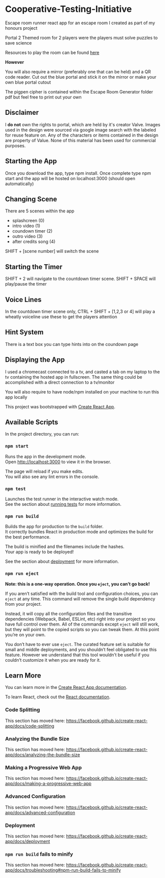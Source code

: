 # Cooperative-Testing-Initiative
Escape room runner react app for an escape room I created as part of my honours project

Portal 2 Themed room for 2 players were the players must solve puzzles to save science

Resources to play the room can be found [here](https://drive.google.com/drive/folders/1ndn_u1jLYnXv7zA7NC1xXhEFRU2_yzoZ?usp=sharing)

**However**

You will also require a mirror (preferably one that can be held) and a QR code reader. Cut out the blue portal and stick it on the mirror or make your own blue portal cutout

The pigpen cipher is contained within the Escape Room Generator folder pdf but feel free to print out your own

## Disclaimer
I **do not** own the rights to portal, which are held by it's creator Valve. Images used in the design were sourced via google image search with the labeled for reuse feature on. Any of the characters or items contained in the design are property of Value. None of this material has been used for commercial purposes.  

## Starting the App
Once you download the app, type npm install. Once complete type npm start and the app will be hosted on localhost:3000 (should open automatically)

## Changing Scene 
There are 5 scenes within the app
- splashcreen (0)
- intro video (1)
- coundown timer (2)
- outro video (3)
- after credits song (4)

SHIFT + [scene number] will switch the scene

## Starting the Timer
SHIFT + 2 will navigate to the countdown timer scene. SHIFT + SPACE will play/pause the timer

## Voice Lines
In the countdown timer scene only, CTRL + SHIFT + [1,2,3 or 4] will play a wheatly voiceline use these to get the players attention

## Hint System
There is a text box you can type hints into on the coundown page

## Displaying the App
I used a chromecast connected to a tv, and casted a tab on my laptop to the tv containing the hosted app in fullscreen. The same thing could be accomplished with a direct connection to a tv/monitor

You will also require to have node/npm installed on your machine to run this app locally

This project was bootstrapped with [Create React App](https://github.com/facebook/create-react-app).

## Available Scripts

In the project directory, you can run:

### `npm start`

Runs the app in the development mode.<br>
Open [http://localhost:3000](http://localhost:3000) to view it in the browser.

The page will reload if you make edits.<br>
You will also see any lint errors in the console.

### `npm test`

Launches the test runner in the interactive watch mode.<br>
See the section about [running tests](https://facebook.github.io/create-react-app/docs/running-tests) for more information.

### `npm run build`

Builds the app for production to the `build` folder.<br>
It correctly bundles React in production mode and optimizes the build for the best performance.

The build is minified and the filenames include the hashes.<br>
Your app is ready to be deployed!

See the section about [deployment](https://facebook.github.io/create-react-app/docs/deployment) for more information.

### `npm run eject`

**Note: this is a one-way operation. Once you `eject`, you can’t go back!**

If you aren’t satisfied with the build tool and configuration choices, you can `eject` at any time. This command will remove the single build dependency from your project.

Instead, it will copy all the configuration files and the transitive dependencies (Webpack, Babel, ESLint, etc) right into your project so you have full control over them. All of the commands except `eject` will still work, but they will point to the copied scripts so you can tweak them. At this point you’re on your own.

You don’t have to ever use `eject`. The curated feature set is suitable for small and middle deployments, and you shouldn’t feel obligated to use this feature. However we understand that this tool wouldn’t be useful if you couldn’t customize it when you are ready for it.

## Learn More

You can learn more in the [Create React App documentation](https://facebook.github.io/create-react-app/docs/getting-started).

To learn React, check out the [React documentation](https://reactjs.org/).

### Code Splitting

This section has moved here: https://facebook.github.io/create-react-app/docs/code-splitting

### Analyzing the Bundle Size

This section has moved here: https://facebook.github.io/create-react-app/docs/analyzing-the-bundle-size

### Making a Progressive Web App

This section has moved here: https://facebook.github.io/create-react-app/docs/making-a-progressive-web-app

### Advanced Configuration

This section has moved here: https://facebook.github.io/create-react-app/docs/advanced-configuration

### Deployment

This section has moved here: https://facebook.github.io/create-react-app/docs/deployment

### `npm run build` fails to minify

This section has moved here: https://facebook.github.io/create-react-app/docs/troubleshooting#npm-run-build-fails-to-minify
